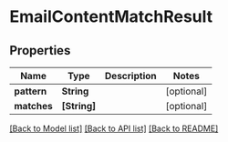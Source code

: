 # EmailContentMatchResult

## Properties
Name | Type | Description | Notes
------------ | ------------- | ------------- | -------------
**pattern** | **String** |  | [optional] 
**matches** | **[String]** |  | [optional] 

[[Back to Model list]](../README#documentation-for-models) [[Back to API list]](../README#documentation-for-api-endpoints) [[Back to README]](../README)


